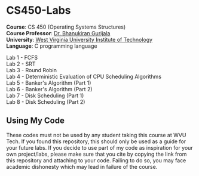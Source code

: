 # CS450-Labs
**Course**: CS 450 (Operating Systems Structures) <br />
**Course Professor**: [Dr. Bhanukiran Gurijala](https://engineering.wvutech.edu/faculty-and-staff/bhanukiran-gurijala) <br />
**University**: [West Virginia University Institute of Technology](https://www.wvutech.edu/) <br />
**Language**: C programming language <br />

Lab 1 - FCFS <br />
Lab 2 - SRT <br />
Lab 3 - Round Robin <br />
Lab 4 - Deterministic Evaluation of CPU Scheduling Algorithms <br />
Lab 5 - Banker's Algorithm (Part 1) <br />
Lab 6 - Banker's Algorithm (Part 2) <br />
Lab 7 - Disk Scheduling (Part 1) <br />
Lab 8 - Disk Scheduling (Part 2) <br />

## Using My Code
These codes must not be used by any student taking this course at WVU Tech. If you found this repository, this should only be used as a guide for your future labs. If you decide to use part of my code as inspiration for your own project/labs, please make sure that you cite by copying the link from this repository and attaching to your code. Failing to do so, you may face academic dishonesty which may lead in failure of the course.
